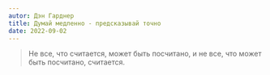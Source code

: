```yaml
---
autor: Дэн Гарднер
title: Думай медленно - предсказывай точно
date: 2022-09-02
---
```

> Не все, что считается, может быть посчитано, и не все, что может быть посчитано, считается.
 